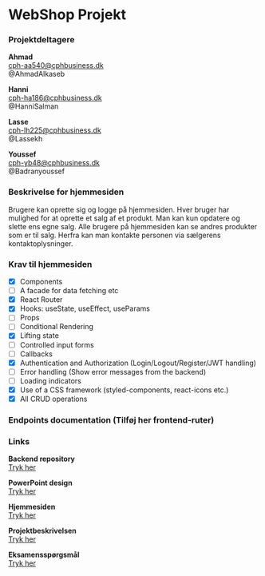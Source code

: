 # WebShop Projekt
### Projektdeltagere
**Ahmad**  
cph-aa540@cphbusiness.dk  
@AhmadAlkaseb  

**Hanni**  
cph-ha186@cphbusiness.dk  
@HanniSalman  

**Lasse**  
cph-lh225@cphbusiness.dk  
@Lassekh  

**Youssef**  
cph-yb48@cphbusiness.dk  
@Badranyoussef  

### Beskrivelse for hjemmesiden
Brugere kan oprette sig og logge på hjemmesiden. Hver bruger har mulighed for at oprette et salg af et produkt. Man kan kun opdatere og slette ens egne salg. Alle brugere på hjemmesiden kan se andres produkter som er til salg. Herfra kan man kontakte personen via sælgerens kontaktoplysninger.

### Krav til hjemmesiden

- [X] Components
- [ ] A facade for data fetching etc
- [X] React Router
- [X] Hooks: useState, useEffect, useParams
- [ ] Props
- [ ] Conditional Rendering
- [X] Lifting state
- [ ] Controlled input forms
- [ ] Callbacks
- [X] Authentication and Authorization (Login/Logout/Register/JWT handling)
- [ ] Error handling (Show error messages from the backend)
- [ ] Loading indicators
- [X] Use of a CSS framework (styled-components, react-icons etc.)
- [X] All CRUD operations

### Endpoints documentation (Tilføj her frontend-ruter)

### Links

**Backend repository**  
[Tryk her](https://github.com/AhmadAlkaseb/WebShopBackend)  

**PowerPoint design**  
[Tryk her](https://docs.google.com/presentation/d/1tMKkrRPzy8CNIkY6ZMPVO2yr8kHRrLsOsiXY3-lI6dY/edit#slide=id.p) 

**Hjemmesiden**  
[Tryk her](https://cphbusinessprojekt.dk/)  

**Projektbeskrivelsen**  
[Tryk her](https://github.com/dat3Cph/material/blob/sem2024spring/flowFrontend/week5-project/miniproject.md)  

**Eksamensspørgsmål**  
[Tryk her](https://docs.google.com/document/d/16wdDaEkcoUTti7GsFC0CHU0pBQGzmmDIOXkZgNhGON8/edit)  
